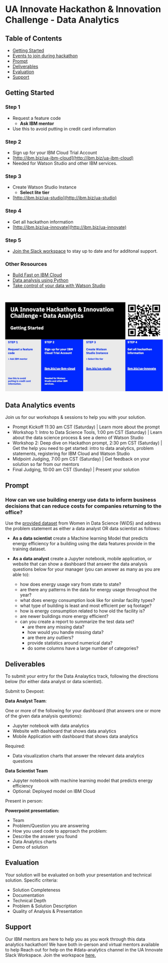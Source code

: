 # UA Innovate Hackathon & Innovation Challenge - Data Analytics


## Table of Contents
- [Getting Started](https://github.com/upkarlidder/ua-innovate/blob/main/README.md#getting-started)
- [Events to join during hackathon](https://github.com/upkarlidder/ua-innovate/blob/main/README.md#data-analytics-events)
- [Prompt](https://github.com/upkarlidder/ua-innovate/blob/main/README.md#prompt)
- [Deliverables](https://github.com/upkarlidder/ua-innovate/blob/main/README.md#deliverables)
- [Evaluation](https://github.com/upkarlidder/ua-innovate/blob/main/README.md#evaluation)
- [Support](https://github.com/upkarlidder/ua-innovate/blob/main/README.md#support)

## Getting Started

### Step 1
- Request a feature code
   - **Ask IBM mentor**
- Use this to avoid putting in credit card information

### Step 2
- Sign up for your IBM Cloud Trial Account
- [http://ibm.biz/ua-ibm-cloud](http://ibm.biz/ua-ibm-cloud)
- Needed for Watson Studio and other IBM services.


### Step 3
- Create Watson Studio Instance
    - **Select lite tier**
- [http://ibm.biz/ua-studio](http://ibm.biz/ua-studio)

### Step 4
- Get all hackathon information
- [http://ibm.biz/ua-innovate](http://ibm.biz/ua-innovate)

### Step 5
- [Join the Slack workspace](https://join.slack.com/t/uainnovate/shared_invite/zt-15ubdvavo-3z_3l75B_izK0AunwUJVQw) to stay up to date and for additonal support. 

### Other Resources
- [Build Fast on IBM Cloud](https://github.com/upkarlidder/ibmhacks)
- [Data analysis using Python](https://developer.ibm.com/learningpaths/data-analysis-using-python/)
- [Take control of your data with Watson Studio](https://developer.ibm.com/learningpaths/get-started-watson-studio/)

<br />

![Getting started with IBM Cloud](assets/ua-innovate-registration.jpg)

## Data Analytics events

Join us for our workshops & sessions to help you with your solution.
- Prompt Kickoff 11:30 am CST (Saturday) | Learn more about the prompt 
- Workshop 1: Intro to Data Science Tools, 1:00 pm CST (Saturday) | Learn about the data science process & see a demo of Watson Studio
- Workshop 2: Deep dive on Hackathon prompt, 2:30 pm CST (Saturday) | Get the help you need to get started: intro to data analytics, problem statements, registering for IBM Cloud and Watson Studio
- Midpoint Judging, 7:00 pm CST (Saturday) | Get feedback on your solution so far from our mentors
- Final Judging, 10:00 am CST (Sunday) | Present your solution 

## Prompt

### How can we use building energy use data to inform business decisions that can reduce costs for companies returning to the office? 

Use the [provided dataset](https://github.com/upkarlidder/ua-innovate/tree/main/dataset) from Women in Data Science (WiDS) and address the problem statement as either a data analyst OR data scientist as follows:
-	**As a data scientist** create a Machine learning Model that predicts energy efficiency for a building using the data features provide in the training dataset.

- **As a data analyst** create a Jupyter notebook, mobile application, or website that can show a dashboard that answer the  data analysis questions below for your manager (you can answer as many as you are able to):
   - how does energy usage vary from state to state?
   - are there any patterns in the data for energy usage throughout the year?
   - what does energy consumption look like for similar facility types?
   - what type of building is least and most efficient per sq footage?
   - how is energy consumption related to how old the facility is?
   - are newer buildings more energy efficient?
   - can you create a report to summarize the test data set?
      - are there any missing data?
      - how would you handle missing data?
      - are there any outliers?
      - provide statistics around numerical data?
      - do some columns have a large number of categories?


## Deliverables

To submit your entry for the Data Analaytics track, following the directions below (for either data analyst or data scientist).

Submit to Devpost:

**Data Analyst Team**:

One or more of the following for your dashboard (that answers one or more of the given data analysis questions):
- Jupyter notebook with data analytics 
- Website with dashboard that shows data analytics
- Mobile Application with dashboard that shows data analytics

Required:
- Data visualization charts that answer the relevant data analytics questions

**Data Scientist Team**
- Jupyter notebook with machine learning model that predicts energy efficiency
- Optional: Deployed model on IBM Cloud

Present in person: 

**Powerpoint presentation:**
-	Team
-	Problem/Question you are answering
-	How you used code to approach the problem:
-	Describe the answer you found
-	Data Analytics charts
-	Demo of solution

## Evaluation

Your solution will be evaluated on both your presentation and technical solution. Specific criteria:
- Solution Completeness
- Documentation
- Technical Depth
- Problem & Solution Description
- Quality of Analysis & Presentation


## Support
Our IBM mentors are here to help you as you work through this data analytics hackathon!
We have both in-person and virtual mentors available to help 
Reach out for help on the #data-analytics channel in the UA Innovate Slack Workspace. Join the workspace [here.](https://join.slack.com/t/uainnovate/shared_invite/zt-15ubdvavo-3z_3l75B_izK0AunwUJVQw) 
